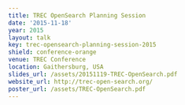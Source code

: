 ```yaml
---
title: TREC OpenSearch Planning Session
date: '2015-11-18'
year: 2015
layout: talk
key: trec-opensearch-planning-session-2015
shield: conference-orange
venue: TREC Conference
location: Gaithersburg, USA
slides_url: /assets/20151119-TREC-OpenSearch.pdf
website_url: http://trec-open-search.org/
poster_url: /assets/TREC-OpenSearch.pdf
---
```

